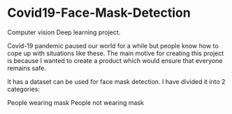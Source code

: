 # Covid19-Face-Mask-Detection
Computer vision Deep learning project.

Covid-19 pandemic paused our world for a while but people know how to cope up with situations like these.
The main motive for creating this project is because I wanted to create a product which would ensure that everyone remains safe.

It has a dataset can be used for face mask detection. I have divided it into 2 categories:

People wearing mask
People not wearing mask

